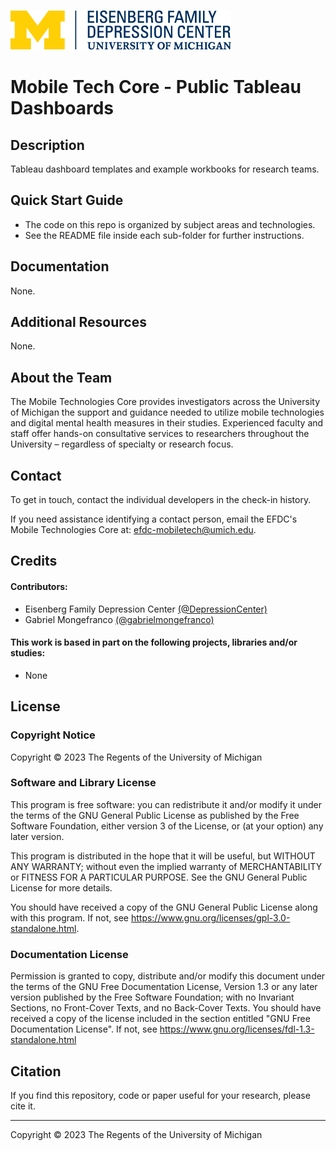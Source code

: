 ![Depression Center Logo](https://github.com/DepressionCenter/.github/blob/main/images/EFDCLogo_375w.png "depressioncenter.org")

# Mobile Tech Core - Public Tableau Dashboards

## Description
Tableau dashboard templates and example workbooks for research teams.



## Quick Start Guide
+ The code on this repo is organized by subject areas and technologies.
+ See the README file inside each sub-folder for further instructions.



## Documentation
None.


## Additional Resources
None.



## About the Team
The Mobile Technologies Core provides investigators across the University of Michigan the support and guidance needed to utilize mobile technologies and digital mental health measures in their studies. Experienced faculty and staff offer hands-on consultative services to researchers throughout the University – regardless of specialty or research focus.



## Contact
To get in touch, contact the individual developers in the check-in history.

If you need assistance identifying a contact person, email the EFDC's Mobile Technologies Core at: efdc-mobiletech@umich.edu.



## Credits
#### Contributors:
+ Eisenberg Family Depression Center [(@DepressionCenter)](https://github.com/DepressionCenter/)
+ Gabriel Mongefranco [(@gabrielmongefranco)](https://github.com/gabrielmongefranco)



#### This work is based in part on the following projects, libraries and/or studies:
+ None



## License
### Copyright Notice
Copyright © 2023 The Regents of the University of Michigan


### Software and Library License
This program is free software: you can redistribute it and/or modify it under the terms of the GNU General Public License as published by the Free Software Foundation, either version 3 of the License, or (at your option) any later version.

This program is distributed in the hope that it will be useful, but WITHOUT ANY WARRANTY; without even the implied warranty of MERCHANTABILITY or FITNESS FOR A PARTICULAR PURPOSE. See the GNU General Public License for more details.

You should have received a copy of the GNU General Public License along with this program. If not, see <https://www.gnu.org/licenses/gpl-3.0-standalone.html>.


### Documentation License
Permission is granted to copy, distribute and/or modify this document 
under the terms of the GNU Free Documentation License, Version 1.3 
or any later version published by the Free Software Foundation; 
with no Invariant Sections, no Front-Cover Texts, and no Back-Cover Texts. 
You should have received a copy of the license included in the section entitled "GNU 
Free Documentation License". If not, see <https://www.gnu.org/licenses/fdl-1.3-standalone.html>



## Citation
If you find this repository, code or paper useful for your research, please cite it.

----

Copyright © 2023 The Regents of the University of Michigan
